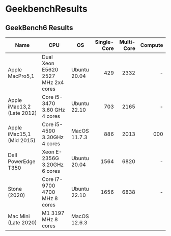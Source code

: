 # GeekbenchResults
## GeekBench6 Results

| Name | CPU | OS | Single-Core | Multi-Core | Compute |
| ---- | --- | --- | -------: | --------: | ---------:|
| Apple MacPro5,1 | Dual Xeon E5620 2527 MHz 2x4 cores | Ubuntu 20.04 | 429 | 2332 | - |
| Apple iMac13,2  (Late 2012) | Core i5-3470 3.60 GHz 4 cores | Ubuntu 22.10 | 703 | 2165 | - |
| Apple iMac15,1 (Mid 2015) | Core i5-4590 3.30GHz 4 cores | MacOS 11.7.3 | 886 | 2013 | 000 |
| Dell PowerEdge T350 | Xeon E-2356G 3.20GHz 6 cores | Ubuntu 20.04 | 1564 | 6820 | - |
| Stone (2020) | Core i7-9700 4700 MHz 8 cores | Ubuntu 22.10 | 1656 | 6838 | - |
| Mac Mini (Late 2020) | M1 3197 MHz 8 cores | MacOS 12.6.3 | 
